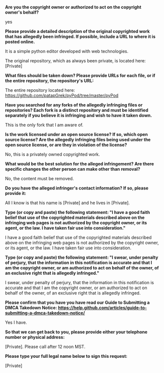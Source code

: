 **Are you the copyright owner or authorized to act on the copyright owner's behalf?**

yes

**Please provide a detailed description of the original copyrighted work that has allegedly been infringed. If possible, include a URL to where it is posted online.**

It is a simple python editor developed with web technologies. 

The original repository, which as always been private, is located here: [Private]

**What files should be taken down? Please provide URLs for each file, or if the entire repository, the repository's URL:**

The entire repository located here: https://github.com/patapGrek/pyPod/tree/master/pyPod

**Have you searched for any forks of the allegedly infringing files or repositories? Each fork is a distinct repository and must be identified separately if you believe it is infringing and wish to have it taken down.**

This is the only fork that I am aware of.

**Is the work licensed under an open source license? If so, which open source license? Are the allegedly infringing files being used under the open source license, or are they in violation of the license?**

No, this is a privately owned copyrighted work.

**What would be the best solution for the alleged infringement? Are there specific changes the other person can make other than removal?**

No, the content must be removed.

**Do you have the alleged infringer's contact information? If so, please provide it:**

All I know is that his name is [Private] and he lives in [Private].

**Type (or copy and paste) the following statement: "I have a good faith belief that use of the copyrighted materials described above on the infringing web pages is not authorized by the copyright owner, or its agent, or the law. I have taken fair use into consideration."**

I have a good faith belief that use of the copyrighted materials described above on the infringing web pages is not authorized by the copyright owner, or its agent, or the law. I have taken fair use into consideration.

**Type (or copy and paste) the following statement: "I swear, under penalty of perjury, that the information in this notification is accurate and that I am the copyright owner, or am authorized to act on behalf of the owner, of an exclusive right that is allegedly infringed."**

I swear, under penalty of perjury, that the information in this notification is accurate and that I am the copyright owner, or am authorized to act on behalf of the owner, of an exclusive right that is allegedly infringed.

**Please confirm that you have you have read our Guide to Submitting a DMCA Takedown Notice: https://help.github.com/articles/guide-to-submitting-a-dmca-takedown-notice/**

Yes I have.

**So that we can get back to you, please provide either your telephone number or physical address:**

[Private]. Please call after 12 noon MST.

**Please type your full legal name below to sign this request:**

[Private]
